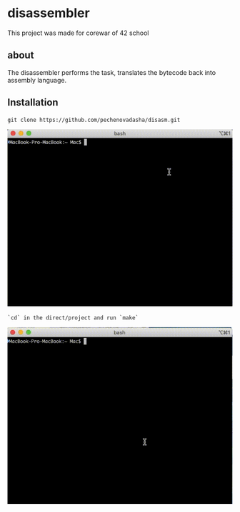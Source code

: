 # disassembler
This project was made for corewar of 42 school
## about
The disassembler performs the task, translates the bytecode back into assembly language.
## Installation
```
git clone https://github.com/pechenovadasha/disasm.git 
```
![](1.gif)
```
`cd` in the direct/project and run `make`
```
![](3.gif)
